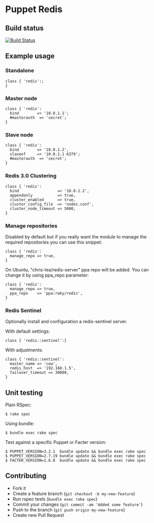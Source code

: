 # Puppet Redis

## Build status

[![Build Status](https://travis-ci.org/arioch/puppet-redis.png?branch=master)](https://travis-ci.org/arioch/puppet-redis)

## Example usage

### Standalone

    class { 'redis':;
    }

### Master node

    class { 'redis':
      bind        => '10.0.1.1';
      #masterauth  => 'secret';
    }

### Slave node

    class { 'redis':
      bind        => '10.0.1.2',
      slaveof     => '10.0.1.1 6379';
      #masterauth  => 'secret';
    }

### Redis 3.0 Clustering

    class { 'redis':
      bind                 => '10.0.1.2',
      appendonly           => true,
      cluster_enabled      => true,
      cluster_config_file  => 'nodes.conf',
      cluster_node_timeout => 5000,
    }

### Manage repositories

Disabled by default but if you really want the module to manage the required
repositories you can use this snippet:

    class { 'redis':
      manage_repo => true,
    }

On Ubuntu, "chris-lea/redis-server" ppa repo will be added. You can change it by using ppa_repo parameter:

    class { 'redis':
      manage_repo => true,
      ppa_repo    => 'ppa:rwky/redis',
    }
### Redis Sentinel

Optionally install and configuration a redis-sentinel server.

With default settings:

    class { 'redis::sentinel':}

With adjustments:

    class { 'redis::sentinel':
      master_name => 'cow',
      redis_host  => '192.168.1.5',
      failover_timeout => 30000,
    }

## Unit testing

Plain RSpec:

    $ rake spec

Using bundle:

    $ bundle exec rake spec

Test against a specific Puppet or Facter version:

    $ PUPPET_VERSION=3.2.1  bundle update && bundle exec rake spec
    $ PUPPET_VERSION=2.7.19 bundle update && bundle exec rake spec
    $ FACTER_VERSION=1.6.8  bundle update && bundle exec rake spec

## Contributing

* Fork it
* Create a feature branch (`git checkout -b my-new-feature`)
* Run rspec tests (`bundle exec rake spec`)
* Commit your changes (`git commit -am 'Added some feature'`)
* Push to the branch (`git push origin my-new-feature`)
* Create new Pull Request
